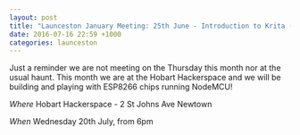 ```yaml
---
layout: post
title: "Launceston January Meeting: 25th June - Introduction to Krita (Royal Oak)"
date: 2016-07-16 22:59 +1000
categories: launceston
---
```


Just a reminder we are not meeting on the Thursday this month nor at the usual
haunt. This month we are at the Hobart Hackerspace and we will be building and
playing with ESP8266 chips running NodeMCU!

_Where_ Hobart Hackerspace - 2 St Johns Ave Newtown

_When_ Wednesday 20th July, from 6pm